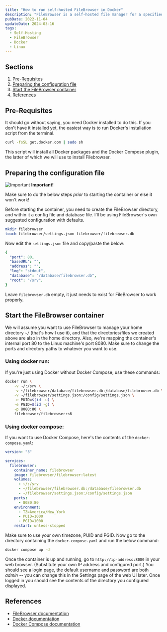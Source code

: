 ```yaml
---
title: "How to run self-hosted FileBrowser in Docker"
description: "FileBrowser is a self-hosted file manager for a specified directory in a Linux machine that lets you upload, download, move, copy, create, delete, rename, and edit your files in a nice web interface through your browser. Here's a quick guide to setting it up in Docker."
pubDate: 2022-11-04
updateDate: 2024-03-16
tags:
  - Self-Hosting
  - FileBrowser
  - Docker
  - Linux
---
```


## Sections

1. [Pre-Requisites](#prereq)
2. [Preparing the configuration file](#config)
3. [Start the FileBrowser container](#run)
4. [References](#ref)

<div id='prereq'/>

## Pre-Requisites

It should go without saying, you need Docker installed to do this. If you don't have it installed yet, the easiest way is to run Docker's installation script from the terminal.

```bash
curl -fsSL get.docker.com | sudo sh
```

This script will install all Docker packages and the Docker Compose plugin, the latter of which we will use to install Filebrowser.

<div id='config'/>

## Preparing the configuration file

<div class="alert">
  <span>
    <img src="/assets/alert.svg" class="alert-icon" loading="lazy" decoding="async" alt="Important" /> <b>Important!</b>
  </span>
  <p>
    Make sure to do the below steps <em>prior</em> to starting the container or else it won't work!
  </p>
</div>

Before starting the container, you need to create the FileBrowser directory, and within it a config file and database file. I'll be using FileBrowser's own suggested configuration with defaults.

```bash
mkdir filebrowser
touch filebrowser/settings.json filebrowser/filebrowser.db
```

Now edit the `settings.json` file and copy/paste the below:

```yaml
{
  "port": 80,
  "baseURL": "",
  "address": "",
  "log": "stdout",
  "database": "/database/filebrowser.db",
  "root": "/srv",
}
```

Leave `filebrowser.db` empty, it just needs to exist for FileBrowser to work properly.

<div id='run'/>

## Start the FileBrowser container

We will assume you want to use FileBrowser to manage your home directory `~/` (that's how I use it), and that the directories/files we created above are also in the home directory. Also, we're mapping the container's internal port 80 to the Linux machine's port 8080. Make sure to change the ports and directory paths to whatever you want to use.

### Using docker run:

If you're just using Docker without Docker Compose, use these commands:

```bash
docker run \
    -v ~/:/srv \
    -v ~/filebrowser/database/filebrowser.db:/database/filebrowser.db \
    -v ~/filebrowser/settings.json:/config/settings.json \
    -e PUID=$(id -u) \
    -e PGID=$(id -g) \
    -p 8080:80 \
    filebrowser/filebrowser:s6
```

### Using docker compose:

If you want to use Docker Compose, here's the contents of the `docker-compose.yaml`:

```yaml
version: "3"

services:
  filebrowser:
    container_name: filebrowser
    image: filebrowser/filebrowser:latest
    volumes:
      - ~/:/srv
      - ~/filebrowser/filebrowser.db:/database/filebrowser.db
      - ~/filebrowser/settings.json:/config/settings.json
    ports:
      - 8080:80
    environment:
      - TZ=America/New_York
      - PUID=1000
      - PGID=1000
    restart: unless-stopped
```

Make sure to use your own timezone, PUID and PGID. Now go to the directory containing the `docker-compose.yaml` and run the below command:

```bash
docker compose up -d
```

Once the container is up and running, go to `http://ip-address:8080` in your web browser. (Substitute your own IP address and configured port.) You should see a login page, the default username and password are both _admin_ -- you can change this in the Settings page of the web UI later. Once logged in you should see the contents of the directory you configured displayed.

<div id='ref'/>

## References

- <a href="https://filebrowser.org" target="_blank">FileBrowser documentation</a>
- <a href="https://docs.docker.com" target="_blank">Docker documentation</a>
- <a href="https://docs.docker.com/compose/" target="_blank">Docker Compose documentation</a>

